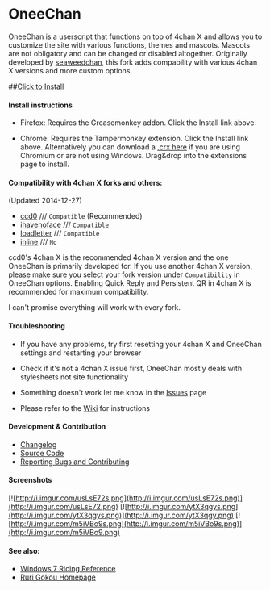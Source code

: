 OneeChan
====

OneeChan is a userscript that functions on top of 4chan X and allows you to customize the site with various functions, themes and mascots. Mascots are not obligatory and can be changed or disabled altogether. Originally developed by [seaweedchan](https://github.com/seaweedchan), this fork adds compability with various 4chan X versions and more custom options.


##[Click to Install](https://nebukazar.github.io/OneeChan/builds/OneeChan.user.js)


#### Install instructions

- Firefox: Requires the Greasemonkey addon. Click the Install link above.

- Chrome: Requires the Tampermonkey extension. Click the Install link above. Alternatively you can download a [.crx here](https://nebukazar.github.io/OneeChan/builds/OneeChan.crx) if you are using Chromium or are not using Windows. Drag&drop into the extensions page to install.


#### Compatibility with 4chan X forks and others:
(Updated 2014-12-27)

- [ccd0](https://github.com/ccd0/4chan-x) /// `Compatible` (Recommended)
- [ihavenoface](https://github.com/ihavenoface/4chan-x) /// `Compatible`
- [loadletter](https://github.com/loadletter/4chan-x) /// `Compatible`
- [inline](https://boards.4chan.org/) /// `No`

ccd0's 4chan X is the recommended 4chan X version and the one OneeChan is primarily developed for. If you use another 4chan X version, please make sure you select your fork version under `Compatibility` in OneeChan options. Enabling Quick Reply and Persistent QR in 4chan X is recommended for maximum compatibility. 

I can't promise everything will work with every fork.


#### Troubleshooting

- If you have any problems, try first resetting your 4chan X and OneeChan settings and restarting your browser

- Check if it's not a 4chan X issue first, OneeChan mostly deals with stylesheets not site functionality

- Something doesn't work let me know in the [Issues](https://github.com/Nebukazar/OneeChan/issues) page

- Please refer to the [Wiki](https://github.com/Nebukazar/OneeChan/wiki) for instructions


#### Development & Contribution

- [Changelog](https://github.com/Nebukazar/OneeChan/blob/master/CHANGELOG.md)
- [Source Code](https://github.com/Nebukazar/OneeChan)
- [Reporting Bugs and Contributing](https://github.com/Nebukazar/OneeChan/blob/master/CONTRIBUTING.md)

#### Screenshots

[![http://i.imgur.com/usLsE72s.png](http://i.imgur.com/usLsE72s.png)](http://i.imgur.com/usLsE72.png) [![http://i.imgur.com/ytX3qgys.png](http://i.imgur.com/ytX3qgys.png)](http://i.imgur.com/ytX3qgy.png) [![http://i.imgur.com/m5iVBo9s.png](http://i.imgur.com/m5iVBo9s.png)](http://i.imgur.com/m5iVBo9.png)


#### See also:

- [Windows 7 Ricing Reference](http://nanami-tan.info/)
- [Ruri Gokou Homepage](https://github.com/gokoururi/homepage)
